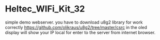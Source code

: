 # Heltec_WIFi_Kit_32 
simple demo webserver. 
you have to download u8g2 library for work correctly https://github.com/olikraus/u8g2/tree/master/csrc 
in the oled display will show your IP local for enter to the server from internet browser.
